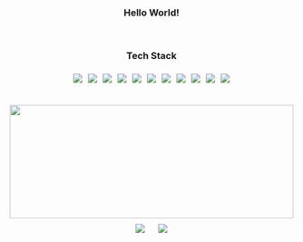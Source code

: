 <div align="center">
  <h3>Hello World!</h3>

  <br />
  <h3>Tech Stack</h3>
  <div class="stack" style="display: flex; flex-wrap: wrap; justify-content: center;">
    <img src="https://img.shields.io/badge/Python-3776AB?style=for-the-badge&logo=Python&logoColor=white" style="margin: 5px;">
    <img src="https://img.shields.io/badge/JavaScript-F7DF1E?style=for-the-badge&logo=JavaScript&logoColor=black" style="margin: 5px;">
    <img src="https://img.shields.io/badge/Flask-000000?style=for-the-badge&logo=Flask&logoColor=white" style="margin: 5px;">
    <img src="https://img.shields.io/badge/FastAPI-009688?style=for-the-badge&logo=FastAPI&logoColor=white" style="margin: 5px;">
    <img src="https://img.shields.io/badge/TensorFlow-FF6F00?style=for-the-badge&logo=TensorFlow&logoColor=white" style="margin: 5px;">
    <img src="https://img.shields.io/badge/PyTorch-EE4C2C?style=for-the-badge&logo=PyTorch&logoColor=white" style="margin: 5px;">
    <img src="https://img.shields.io/badge/SQLite-003B57?style=for-the-badge&logo=sqlite&logoColor=white" style="margin: 5px;">
    <img src="https://img.shields.io/badge/MongoDB-47A248?style=for-the-badge&logo=MongoDB&logoColor=white" style="margin: 5px;">
    <img src="https://img.shields.io/badge/Docker-2496ED?style=for-the-badge&logo=Docker&logoColor=white" style="margin: 5px;">
    <img src="https://img.shields.io/badge/Ubuntu-E95420?style=for-the-badge&logo=Ubuntu&logoColor=white" style="margin: 5px;">
    <img src="https://img.shields.io/badge/Rocky%20Linux-10B981?style=for-the-badge&logo=rockylinux&logoColor=white" style="margin: 5px;">
  </div>
  <br />
  <br />

<a href="https://github.com/devxb/gitanimals">
<img
  src="https://render.gitanimals.org/farms/godxxy1229"
  width="500"
  height="200"
/>
</a>
  <div align="center">
    <img src="https://github-readme-stats.vercel.app/api/top-langs/?username=godxxy1229&layout=compact" style="margin: 10px; display: inline-block;">
    <img src="https://github-readme-stats.vercel.app/api?username=godxxy1229&show_icons=true" style="margin: 10px; display: inline-block;">
  </div>

</div>
